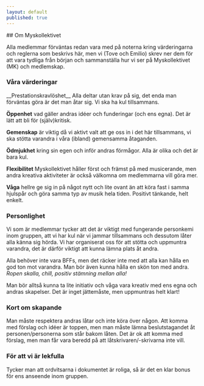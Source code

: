 ```yaml
---
layout: default
published: true
---
```


<div class="row">
    <div class="span6 offset1" markdown="1">
## Om Myskollektivet

Alla medlemmar förväntas redan vara med på noterna kring värderingarna och
reglerna som beskrivs här, men vi (Tove och Emilio) skrev ner dem för att vara
tydliga från början och sammanställa hur vi ser på Myskollektivet (MK) och
medlemskap.

### Våra värderingar

<div class="row">
    <div class="span3" markdown="1">
__Prestationskravlöshet__ Alla deltar utan krav på sig, det enda man förväntas
göra är det man åtar sig. Vi ska ha kul tillsammans.

__Öppenhet__ vad gäller andras idéer och funderingar (och ens egna). Det är
lätt att bli för (själv)kritisk.

__Gemenskap__ är viktig då vi aktivt valt att ge oss in i det här tillsammans,
vi ska stötta varandra i våra (ibland) gemensamma åtaganden.
    </div>
    <div class="span3" markdown="1">
__Ödmjukhet__ kring sin egen och inför andras förmågor. Alla är olika och det
är bara kul.

__Flexibilitet__ Myskollektivet håller först och främst på med musicerande, men
andra kreativa aktiviteter är också välkomna om medlemmarna vill göra mer.

__Våga__ hellre ge sig in på något nytt och lite ovant än att köra fast i samma
hjulspår och göra samma typ av musik hela tiden. Positivt tänkande, helt
enkelt.
    </div>
</div>

### Personlighet

Vi som är medlemmar tycker att det är viktigt med fungerande personkemi inom
gruppen, att vi har kul när vi jammar tillsammans och dessutom låter alla känna
sig hörda. Vi har organiserat oss för att stötta och uppmuntra varandra, det är
därför viktigt att kunna lämna plats åt andra.

Alla behöver inte vara BFFs, men det räcker inte med att alla kan hålla en god
ton mot varandra. Man bör även kunna hålla en skön ton med andra. _Ropen
skalla, chill, positiv stämning mellan alla!_

Man bör alltså kunna ta lite initiativ och våga vara kreativ med ens egna och
andras skapelser. Det är inget jättemåste, men uppmuntras helt klart!

### Kort om skapande

Man måste respektera andras låtar och inte köra över någon. Att komma med
förslag och idéer är toppen, men man måste lämna beslutstagandet åt
personen/personerna som står bakom låten. Det är ok att komma med förslag, men
man får vara beredd på att låtskrivaren/-skrivarna inte vill.

### För att vi är lekfulla

Tycker man att ordvitsarna i dokumentet är roliga, så är det en klar bonus för
ens anseende inom gruppen.
    </div>
</div>
